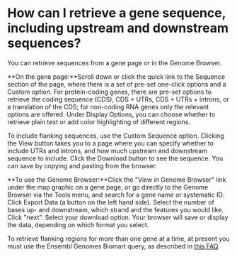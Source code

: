 # How can I retrieve a gene sequence, including upstream and downstream sequences?
<!-- pombase_categories: Gene Page,Genome Browser,Sequence Retrieval -->

You can retrieve sequences from a gene page or in the Genome Browser.

**On the gene page:**Scroll down or click the quick link to the Sequence
section of the page, where there is a set of pre-set one-click options
and a Custom option. For protein-coding genes, there are pre-set options
to retrieve the coding sequence (CDS), CDS + UTRs, CDS + UTRs + introns,
or a translation of the CDS; for non-coding RNA genes only the relevant
options are offered. Under Display Options, you can choose whether to
retrieve plain text or add color highlighting of different regions.

To include flanking sequences, use the Custom Sequence option. Clicking
the View button takes you to a page where you can specify whether to
include UTRs and introns, and how much upstream and downstream sequence
to include. Click the Download button to see the sequence. You can save
by copying and pasting from the browser.

**To use the Genome Browser:**Click the "View in Genome Browser" link
under the map graphic on a gene page, or go directly to the Genome
Browser via the Tools menu, and search for a gene name or systematic ID.
Click Export Data (a button on the left hand side). Select the number of
bases up- and downstream, which strand and the features you would like.
Click "next". Select your download option. Your browser will save or
display the data, depending on which format you select.

To retrieve flanking regions for more than one gene at a time, at
present you must use the Ensembl Genomes Biomart query, as described in
[this FAQ](/faq/can-i-download-sequences-many-genes-once-including-flanking-regions).

